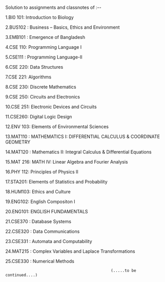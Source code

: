 Solution to assignments and  classnotes of :--

 1.BI0 101: Introduction to Biology

 2.BUS102 : Business – Basics, Ethics and Environment

 3.EMB101 : Emergence of Bangladesh

 4.CSE 110: Programming Language I

 5.CSE111 : Programming Language-II

 6.CSE 220: Data Structures
 
 7.CSE 221: Algorithms
 
 8.CSE 230: Discrete Mathematics
 
 9.CSE 250: Circuits and Electronics
 
 10.CSE 251: Electronic Devices and Circuits
 
 11.CSE260: Digital Logic Design
 
 12.ENV 103: Elements of Environmental Sciences
 
 13.MAT110 : MATHEMATICS I: DIFFERENTIAL CALCULUS & COORDINATE GEOMETRY

 14.MAT120 : Mathematics II: Integral Calculus & Differential Equations
 
 15.MAT 216: MATH IV:  Linear Algebra and Fourier Analysis
 
 16.PHY 112: Principles of Physics II
 
 17.STA201: Elements of Statistics and Probability

 18.HUM103: Ethics and Culture

 19.ENG102: English Compositon I

 20.ENG101: ENGLISH FUNDAMENTALS

 21.CSE370 : Database Systems
 
22.CSE320  : Data Communications

23.CSE331  : Automata and Computability

24.MAT215  : Complex Variables and Laplace Transformations

25.CSE330  : Numerical Methods
 

                                                 
                                                  (.....to be continued....)
